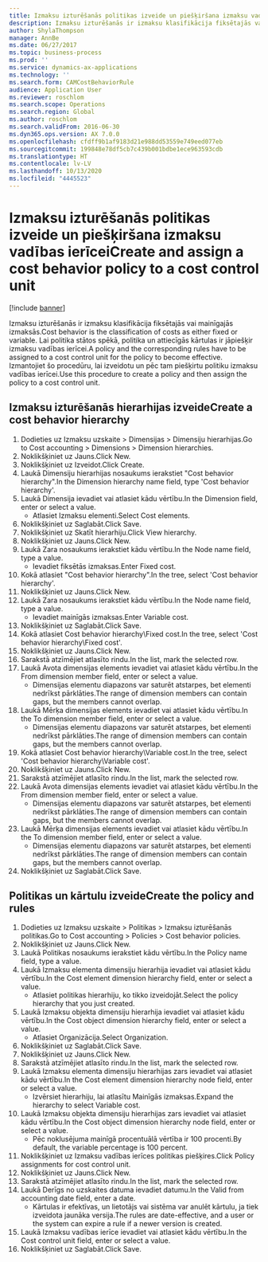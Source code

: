 ```yaml
---
title: Izmaksu izturēšanās politikas izveide un piešķiršana izmaksu vadības ierīcei
description: Izmaksu izturēšanās ir izmaksu klasifikācija fiksētajās vai mainīgajās izmaksās.
author: ShylaThompson
manager: AnnBe
ms.date: 06/27/2017
ms.topic: business-process
ms.prod: ''
ms.service: dynamics-ax-applications
ms.technology: ''
ms.search.form: CAMCostBehaviorRule
audience: Application User
ms.reviewer: roschlom
ms.search.scope: Operations
ms.search.region: Global
ms.author: roschlom
ms.search.validFrom: 2016-06-30
ms.dyn365.ops.version: AX 7.0.0
ms.openlocfilehash: cfdff9b1af9183d21e988dd53559e749eed077eb
ms.sourcegitcommit: 199848e78df5cb7c439b001bdbe1ece963593cdb
ms.translationtype: HT
ms.contentlocale: lv-LV
ms.lasthandoff: 10/13/2020
ms.locfileid: "4445523"
---
```

# <a name="create-and-assign-a-cost-behavior-policy-to-a-cost-control-unit"></a><span data-ttu-id="37886-103">Izmaksu izturēšanās politikas izveide un piešķiršana izmaksu vadības ierīcei</span><span class="sxs-lookup"><span data-stu-id="37886-103">Create and assign a cost behavior policy to a cost control unit</span></span>

[!include [banner](../../includes/banner.md)]

<span data-ttu-id="37886-104">Izmaksu izturēšanās ir izmaksu klasifikācija fiksētajās vai mainīgajās izmaksās.</span><span class="sxs-lookup"><span data-stu-id="37886-104">Cost behavior is the classification of costs as either fixed or variable.</span></span> <span data-ttu-id="37886-105">Lai politika stātos spēkā, politika un attiecīgās kārtulas ir jāpiešķir izmaksu vadības ierīcei.</span><span class="sxs-lookup"><span data-stu-id="37886-105">A policy and the corresponding rules have to be assigned to a cost control unit for the policy to become effective.</span></span> <span data-ttu-id="37886-106">Izmantojiet šo procedūru, lai izveidotu un pēc tam piešķirtu politiku izmaksu vadības ierīcei.</span><span class="sxs-lookup"><span data-stu-id="37886-106">Use this procedure to create a policy and then assign the policy to a cost control unit.</span></span>


## <a name="create-a-cost-behavior-hierarchy"></a><span data-ttu-id="37886-107">Izmaksu izturēšanās hierarhijas izveide</span><span class="sxs-lookup"><span data-stu-id="37886-107">Create a cost behavior hierarchy</span></span>
1. <span data-ttu-id="37886-108">Dodieties uz Izmaksu uzskaite > Dimensijas > Dimensiju hierarhijas.</span><span class="sxs-lookup"><span data-stu-id="37886-108">Go to Cost accounting > Dimensions > Dimension hierarchies.</span></span>
2. <span data-ttu-id="37886-109">Noklikšķiniet uz Jauns.</span><span class="sxs-lookup"><span data-stu-id="37886-109">Click New.</span></span>
3. <span data-ttu-id="37886-110">Noklikšķiniet uz Izveidot.</span><span class="sxs-lookup"><span data-stu-id="37886-110">Click Create.</span></span>
4. <span data-ttu-id="37886-111">Laukā Dimensiju hierarhijas nosaukums ierakstiet "Cost behavior hierarchy".</span><span class="sxs-lookup"><span data-stu-id="37886-111">In the Dimension hierarchy name field, type 'Cost behavior hierarchy'.</span></span>
5. <span data-ttu-id="37886-112">Laukā Dimensija ievadiet vai atlasiet kādu vērtību.</span><span class="sxs-lookup"><span data-stu-id="37886-112">In the Dimension field, enter or select a value.</span></span>
    * <span data-ttu-id="37886-113">Atlasiet Izmaksu elementi.</span><span class="sxs-lookup"><span data-stu-id="37886-113">Select Cost elements.</span></span>  
6. <span data-ttu-id="37886-114">Noklikšķiniet uz Saglabāt.</span><span class="sxs-lookup"><span data-stu-id="37886-114">Click Save.</span></span>
7. <span data-ttu-id="37886-115">Noklikšķiniet uz Skatīt hierarhiju.</span><span class="sxs-lookup"><span data-stu-id="37886-115">Click View hierarchy.</span></span>
8. <span data-ttu-id="37886-116">Noklikšķiniet uz Jauns.</span><span class="sxs-lookup"><span data-stu-id="37886-116">Click New.</span></span>
9. <span data-ttu-id="37886-117">Laukā Zara nosaukums ierakstiet kādu vērtību.</span><span class="sxs-lookup"><span data-stu-id="37886-117">In the Node name field, type a value.</span></span>
    * <span data-ttu-id="37886-118">Ievadiet fiksētās izmaksas.</span><span class="sxs-lookup"><span data-stu-id="37886-118">Enter Fixed cost.</span></span>  
10. <span data-ttu-id="37886-119">Kokā atlasiet "Cost behavior hierarchy".</span><span class="sxs-lookup"><span data-stu-id="37886-119">In the tree, select 'Cost behavior hierarchy'.</span></span>
11. <span data-ttu-id="37886-120">Noklikšķiniet uz Jauns.</span><span class="sxs-lookup"><span data-stu-id="37886-120">Click New.</span></span>
12. <span data-ttu-id="37886-121">Laukā Zara nosaukums ierakstiet kādu vērtību.</span><span class="sxs-lookup"><span data-stu-id="37886-121">In the Node name field, type a value.</span></span>
    * <span data-ttu-id="37886-122">Ievadiet mainīgās izmaksas.</span><span class="sxs-lookup"><span data-stu-id="37886-122">Enter Variable cost.</span></span>  
13. <span data-ttu-id="37886-123">Noklikšķiniet uz Saglabāt.</span><span class="sxs-lookup"><span data-stu-id="37886-123">Click Save.</span></span>
14. <span data-ttu-id="37886-124">Kokā atlasiet Cost behavior hierarchy\Fixed cost.</span><span class="sxs-lookup"><span data-stu-id="37886-124">In the tree, select 'Cost behavior hierarchy\Fixed cost'.</span></span>
15. <span data-ttu-id="37886-125">Noklikšķiniet uz Jauns.</span><span class="sxs-lookup"><span data-stu-id="37886-125">Click New.</span></span>
16. <span data-ttu-id="37886-126">Sarakstā atzīmējiet atlasīto rindu.</span><span class="sxs-lookup"><span data-stu-id="37886-126">In the list, mark the selected row.</span></span>
17. <span data-ttu-id="37886-127">Laukā Avota dimensijas elements ievadiet vai atlasiet kādu vērtību.</span><span class="sxs-lookup"><span data-stu-id="37886-127">In the From dimension member field, enter or select a value.</span></span>
    * <span data-ttu-id="37886-128">Dimensijas elementu diapazons var saturēt atstarpes, bet elementi nedrīkst pārklāties.</span><span class="sxs-lookup"><span data-stu-id="37886-128">The range of dimension members can contain gaps, but the members cannot overlap.</span></span>  
18. <span data-ttu-id="37886-129">Laukā Mērķa dimensijas elements ievadiet vai atlasiet kādu vērtību.</span><span class="sxs-lookup"><span data-stu-id="37886-129">In the To dimension member field, enter or select a value.</span></span>
    * <span data-ttu-id="37886-130">Dimensijas elementu diapazons var saturēt atstarpes, bet elementi nedrīkst pārklāties.</span><span class="sxs-lookup"><span data-stu-id="37886-130">The range of dimension members can contain gaps, but the members cannot overlap.</span></span>  
19. <span data-ttu-id="37886-131">Kokā atlasiet Cost behavior hierarchy\Variable cost.</span><span class="sxs-lookup"><span data-stu-id="37886-131">In the tree, select 'Cost behavior hierarchy\Variable cost'.</span></span>
20. <span data-ttu-id="37886-132">Noklikšķiniet uz Jauns.</span><span class="sxs-lookup"><span data-stu-id="37886-132">Click New.</span></span>
21. <span data-ttu-id="37886-133">Sarakstā atzīmējiet atlasīto rindu.</span><span class="sxs-lookup"><span data-stu-id="37886-133">In the list, mark the selected row.</span></span>
22. <span data-ttu-id="37886-134">Laukā Avota dimensijas elements ievadiet vai atlasiet kādu vērtību.</span><span class="sxs-lookup"><span data-stu-id="37886-134">In the From dimension member field, enter or select a value.</span></span>
    * <span data-ttu-id="37886-135">Dimensijas elementu diapazons var saturēt atstarpes, bet elementi nedrīkst pārklāties.</span><span class="sxs-lookup"><span data-stu-id="37886-135">The range of dimension members can contain gaps, but the members cannot overlap.</span></span>  
23. <span data-ttu-id="37886-136">Laukā Mērķa dimensijas elements ievadiet vai atlasiet kādu vērtību.</span><span class="sxs-lookup"><span data-stu-id="37886-136">In the To dimension member field, enter or select a value.</span></span>
    * <span data-ttu-id="37886-137">Dimensijas elementu diapazons var saturēt atstarpes, bet elementi nedrīkst pārklāties.</span><span class="sxs-lookup"><span data-stu-id="37886-137">The range of dimension members can contain gaps, but the members cannot overlap.</span></span>  
24. <span data-ttu-id="37886-138">Noklikšķiniet uz Saglabāt.</span><span class="sxs-lookup"><span data-stu-id="37886-138">Click Save.</span></span>

## <a name="create-the-policy-and-rules"></a><span data-ttu-id="37886-139">Politikas un kārtulu izveide</span><span class="sxs-lookup"><span data-stu-id="37886-139">Create the policy and rules</span></span>
1. <span data-ttu-id="37886-140">Dodieties uz Izmaksu uzskaite > Politikas > Izmaksu izturēšanās politikas.</span><span class="sxs-lookup"><span data-stu-id="37886-140">Go to Cost accounting > Policies > Cost behavior policies.</span></span>
2. <span data-ttu-id="37886-141">Noklikšķiniet uz Jauns.</span><span class="sxs-lookup"><span data-stu-id="37886-141">Click New.</span></span>
3. <span data-ttu-id="37886-142">Laukā Politikas nosaukums ierakstiet kādu vērtību.</span><span class="sxs-lookup"><span data-stu-id="37886-142">In the Policy name field, type a value.</span></span>
4. <span data-ttu-id="37886-143">Laukā Izmaksu elementa dimensiju hierarhija ievadiet vai atlasiet kādu vērtību.</span><span class="sxs-lookup"><span data-stu-id="37886-143">In the Cost element dimension hierarchy field, enter or select a value.</span></span>
    * <span data-ttu-id="37886-144">Atlasiet politikas hierarhiju, ko tikko izveidojāt.</span><span class="sxs-lookup"><span data-stu-id="37886-144">Select the policy hierarchy that you just created.</span></span>  
5. <span data-ttu-id="37886-145">Laukā Izmaksu objekta dimensiju hierarhija ievadiet vai atlasiet kādu vērtību.</span><span class="sxs-lookup"><span data-stu-id="37886-145">In the Cost object dimension hierarchy field, enter or select a value.</span></span>
    * <span data-ttu-id="37886-146">Atlasiet Organizācija.</span><span class="sxs-lookup"><span data-stu-id="37886-146">Select Organization.</span></span>  
6. <span data-ttu-id="37886-147">Noklikšķiniet uz Saglabāt.</span><span class="sxs-lookup"><span data-stu-id="37886-147">Click Save.</span></span>
7. <span data-ttu-id="37886-148">Noklikšķiniet uz Jauns.</span><span class="sxs-lookup"><span data-stu-id="37886-148">Click New.</span></span>
8. <span data-ttu-id="37886-149">Sarakstā atzīmējiet atlasīto rindu.</span><span class="sxs-lookup"><span data-stu-id="37886-149">In the list, mark the selected row.</span></span>
9. <span data-ttu-id="37886-150">Laukā Izmaksu elementa dimensiju hierarhijas zars ievadiet vai atlasiet kādu vērtību.</span><span class="sxs-lookup"><span data-stu-id="37886-150">In the Cost element dimension hierarchy node field, enter or select a value.</span></span>
    * <span data-ttu-id="37886-151">Izvērsiet hierarhiju, lai atlasītu Mainīgās izmaksas.</span><span class="sxs-lookup"><span data-stu-id="37886-151">Expand the hierarchy to select Variable cost.</span></span>  
10. <span data-ttu-id="37886-152">Laukā Izmaksu objekta dimensiju hierarhijas zars ievadiet vai atlasiet kādu vērtību.</span><span class="sxs-lookup"><span data-stu-id="37886-152">In the Cost object dimension hierarchy node field, enter or select a value.</span></span>
    * <span data-ttu-id="37886-153">Pēc noklusējuma mainīgā procentuālā vērtība ir 100 procenti.</span><span class="sxs-lookup"><span data-stu-id="37886-153">By default, the variable percentage is 100 percent.</span></span>  
11. <span data-ttu-id="37886-154">Noklikšķiniet uz Izmaksu vadības ierīces politikas piešķires.</span><span class="sxs-lookup"><span data-stu-id="37886-154">Click Policy assignments for cost control unit.</span></span>
12. <span data-ttu-id="37886-155">Noklikšķiniet uz Jauns.</span><span class="sxs-lookup"><span data-stu-id="37886-155">Click New.</span></span>
13. <span data-ttu-id="37886-156">Sarakstā atzīmējiet atlasīto rindu.</span><span class="sxs-lookup"><span data-stu-id="37886-156">In the list, mark the selected row.</span></span>
14. <span data-ttu-id="37886-157">Laukā Derīgs no uzskaites datuma ievadiet datumu.</span><span class="sxs-lookup"><span data-stu-id="37886-157">In the Valid from accounting date field, enter a date.</span></span>
    * <span data-ttu-id="37886-158">Kārtulas ir efektīvas, un lietotājs vai sistēma var anulēt kārtulu, ja tiek izveidota jaunāka versija.</span><span class="sxs-lookup"><span data-stu-id="37886-158">The rules are date-effective, and a user or the system can expire a rule if a newer version is created.</span></span>  
15. <span data-ttu-id="37886-159">Laukā Izmaksu vadības ierīce ievadiet vai atlasiet kādu vērtību.</span><span class="sxs-lookup"><span data-stu-id="37886-159">In the Cost control unit field, enter or select a value.</span></span>
16. <span data-ttu-id="37886-160">Noklikšķiniet uz Saglabāt.</span><span class="sxs-lookup"><span data-stu-id="37886-160">Click Save.</span></span>

